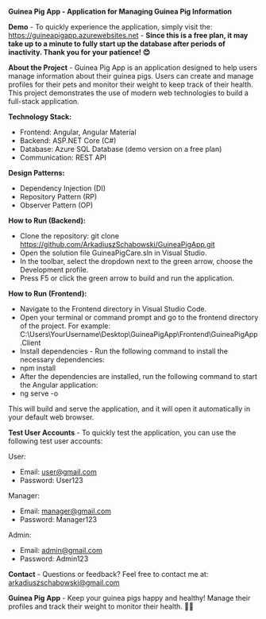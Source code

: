 **Guinea Pig App - Application for Managing Guinea Pig Information**

**Demo** - To quickly experience the application, simply visit the: https://guineapigapp.azurewebsites.net - **Since this is a free plan, it may take up to a minute to fully start up the database after periods of inactivity. Thank you for your patience! 😊**


**About the Project** - Guinea Pig App is an application designed to help users manage information about their guinea pigs. Users can create and manage profiles for their pets and monitor their weight to keep track of their health. This project demonstrates the use of modern web technologies to build a full-stack application.

**Technology Stack:**
- Frontend: Angular, Angular Material
- Backend: ASP.NET Core (C#)
- Database: Azure SQL Database (demo version on a free plan)
- Communication: REST API

**Design Patterns:**
- Dependency Injection (DI)
- Repository Pattern (RP)
- Observer Pattern (OP)

**How to Run (Backend):**
- Clone the repository: git clone https://github.com/ArkadiuszSchabowski/GuineaPigApp.git
- Open the solution file GuineaPigCare.sln in Visual Studio.
- In the toolbar, select the dropdown next to the green arrow, choose the Development profile.
- Press F5 or click the green arrow to build and run the application.

**How to Run (Frontend):**
- Navigate to the Frontend directory in Visual Studio Code.
- Open your terminal or command prompt and go to the frontend directory of the project. For example: C:\Users\YourUsername\Desktop\GuineaPigApp\Frontend\GuineaPigApp.Client
- Install dependencies - Run the following command to install the necessary dependencies:
- npm install
- After the dependencies are installed, run the following command to start the Angular application:
- ng serve -o

This will build and serve the application, and it will open it automatically in your default web browser.

**Test User Accounts** - To quickly test the application, you can use the following test user accounts:

User:
- Email: user@gmail.com
- Password: User123

Manager:
- Email: manager@gmail.com
- Password: Manager123

Admin:
- Email: admin@gmail.com
- Password: Admin123

**Contact** - Questions or feedback? Feel free to contact me at: arkadiuszschabowski@gmail.com

**Guinea Pig App** - Keep your guinea pigs happy and healthy! Manage their profiles and track their weight to monitor their health. 🐹🎉
